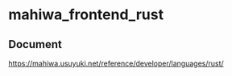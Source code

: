 # mahiwa_frontend_rust

## Document

https://mahiwa.usuyuki.net/reference/developer/languages/rust/

